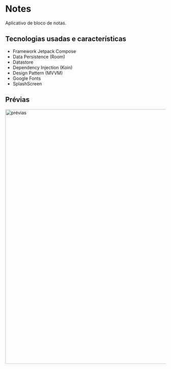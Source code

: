 # Notes
Aplicativo de bloco de notas.


## Tecnologias usadas e características
- Framework Jetpack Compose
- Data Persistence (Room)
- Datastore
- Dependency Injection (Koin)
- Design Pattern (MVVM)
- Google Fonts
- SplashScreen

## Prévias
<img src="https://raw.githubusercontent.com/hugonsb/Notes/refs/heads/master/pr%C3%A9vias.png" alt="prévias" min-width="800px" max-width="800px" width="800px" >
